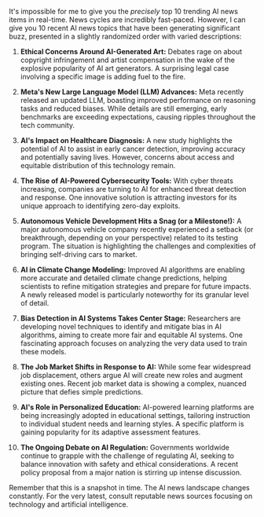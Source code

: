 
It's impossible for me to give you the *precisely* top 10 trending AI news items in real-time.  News cycles are incredibly fast-paced. However, I can give you 10 recent AI news topics that have been generating significant buzz, presented in a slightly randomized order with varied descriptions:

1. **Ethical Concerns Around AI-Generated Art:**  Debates rage on about copyright infringement and artist compensation in the wake of the explosive popularity of AI art generators.  A surprising legal case involving a specific image is adding fuel to the fire.

2. **Meta's New Large Language Model (LLM) Advances:** Meta recently released an updated LLM, boasting improved performance on reasoning tasks and reduced biases.  While details are still emerging, early benchmarks are exceeding expectations, causing ripples throughout the tech community.

3. **AI's Impact on Healthcare Diagnosis:**  A new study highlights the potential of AI to assist in early cancer detection, improving accuracy and potentially saving lives.  However, concerns about access and equitable distribution of this technology remain.

4. **The Rise of AI-Powered Cybersecurity Tools:**  With cyber threats increasing, companies are turning to AI for enhanced threat detection and response.  One innovative solution is attracting investors for its unique approach to identifying zero-day exploits.

5. **Autonomous Vehicle Development Hits a Snag (or a Milestone!):**  A major autonomous vehicle company recently experienced a setback (or breakthrough, depending on your perspective) related to its testing program.  The situation is highlighting the challenges and complexities of bringing self-driving cars to market.

6. **AI in Climate Change Modeling:**  Improved AI algorithms are enabling more accurate and detailed climate change predictions, helping scientists to refine mitigation strategies and prepare for future impacts.  A newly released model is particularly noteworthy for its granular level of detail.

7. **Bias Detection in AI Systems Takes Center Stage:**  Researchers are developing novel techniques to identify and mitigate bias in AI algorithms, aiming to create more fair and equitable AI systems. One fascinating approach focuses on analyzing the very data used to train these models.

8. **The Job Market Shifts in Response to AI:**  While some fear widespread job displacement, others argue AI will create new roles and augment existing ones.  Recent job market data is showing a complex, nuanced picture that defies simple predictions.

9. **AI's Role in Personalized Education:**  AI-powered learning platforms are being increasingly adopted in educational settings, tailoring instruction to individual student needs and learning styles.  A specific platform is gaining popularity for its adaptive assessment features.

10. **The Ongoing Debate on AI Regulation:**  Governments worldwide continue to grapple with the challenge of regulating AI, seeking to balance innovation with safety and ethical considerations.  A recent policy proposal from a major nation is stirring up intense discussion.


Remember that this is a snapshot in time.  The AI news landscape changes constantly.  For the very latest, consult reputable news sources focusing on technology and artificial intelligence.

